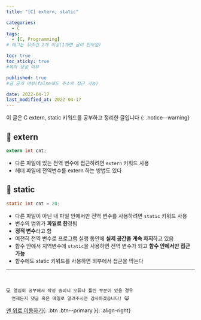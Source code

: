 ```yaml
---
title: "[C] extern, static" 

categories:
  - C
tags:
  - [C, Programming]
# 태그는 무조건 2개 이상(1개면 글이 안보임)

toc: true
toc_sticky: true
#목차 생성 여부

published: true
#글 공개 여부(false해도 주소로 접근 가능)

date: 2022-04-17
last_modified_at: 2022-04-17
---
```


이 글은 C extern, static 키워드를 공부하고 정리한 글입니다
{: .notice--warning}

## 📌 extern

```c
extern int cnt;
```

- 다른 파일에 있는 전역 변수에 접근하려면 `extern` 키워드 사용
- 헤더 파일에 전역변수를 extern 하는 방법도 있다


## 📌 static

```c
static int cnt = 20;
```

- 다른 파일이 아닌 내 파일 안에서만 전역 변수를 사용하려면 `static` 키워드 사용
- 변수의 범위가 **파일로 한**정됨
- **정적 변수**라고 함
- 여전히 전역 변수로 프로그램 실행 동안에 **실제 공간을 계속 차지**하고 있음
- 함수 안에서 지역변수에 `static`을 사용하면 전역 변수가 되고 **함수 안에서만 접근 가능**
- 함수에도 static 키워드를 사용하면 외부에서 접근을 막는다

***
<br>

    💻 열심히 공부해서 작성 중이니 오류나 틀린 부분이 있을 경우 
      언제든지 댓글 혹은 메일로 알려주시면 감사하겠습니다! 😸

[맨 위로 이동하기](#){: .btn .btn--primary }{: .align-right}
